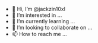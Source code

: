 - 👋 Hi, I’m @jackzin10xl
- 👀 I’m interested in ...
- 🌱 I’m currently learning ...
- 💞️ I’m looking to collaborate on ...
- 📫 How to reach me ...

<!---
jackzin10xl/jackzin10xl is a ✨ special ✨ repository because its `README.md` (this file) appears on your GitHub profile.
You can click the Preview link to take a look at your changes.
--->
